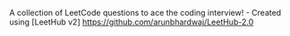  
A collection of LeetCode questions to ace the coding interview! - Created using [LeetHub v2] https://github.com/arunbhardwaj/LeetHub-2.0 
 
 

 
 
  


   
 
